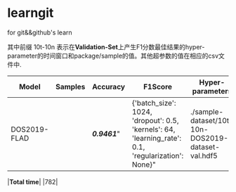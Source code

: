 # learngit
for git&amp;&amp;github's learn


其中前缀 10t-10n 表示在**Validation-Set**上产生F1分数最佳结果的hyper-parameter的时间窗口和package/sample的值。其他超参数的值在相应的csv文件中.

|Model|Samples|Accuracy|F1Score|Hyper-parameters|Validation Set| 
|-----|-------|--------|-------|----------------|--------------|
|DOS2019-FLAD||_**0.9461**_"|{'batch_size': 1024, 'dropout': 0.5, 'kernels': 64, 'learning_rate': 0.1, 'regularization': None}"|./sample-dataset/10t-10n-DOS2019-dataset-val.hdf5|

|**Total time**|
|782|
